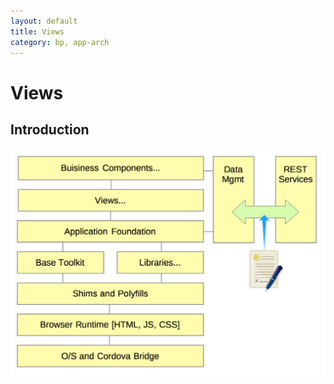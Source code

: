 ```yaml
---
layout: default
title: Views
category: bp, app-arch
---
```


# Views

## Introduction


![SPA layered environment](./images/app-arch-layers.png)


